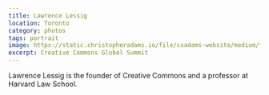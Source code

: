 ```yaml
---
title: Lawrence Lessig
location: Toronto
category: photos
tags: portrait
image: https://static.christopheradams.io/file/cxadams-website/medium/flickr/864/41943589411_9733118b6d_k.jpg
excerpt: Creative Commons Global Summit
---
```


Lawrence Lessig is the founder of Creative Commons and a professor at Harvard Law School.
